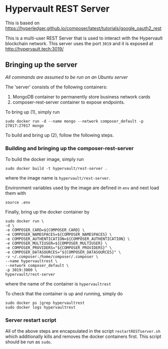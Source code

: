 # Hypervault REST Server

This is based on https://hyperledger.github.io/composer/latest/tutorials/google_oauth2_rest 

This is a multi-user REST Server that is used to interact with the Hypervault blockchain network. This server uses the port `3019` and it is exposed at http://hypervault.tech:3019/

## Bringing up the server

*All commands are assumed to be run on an Ubuntu server*

The 'server' consists of the following containers: 

1. MongoDB container to permanently store business network cards
2. composer-rest-server container to expose endpoints. 

To bring up (1), simply run 

```
sudo docker run -d --name mongo --network composer_default -p 27017:27017 mongo
```

To build and bring up (2), follow the following steps. 

### Building and bringing up the composer-rest-server

To build the docker image, simply run 

```
sudo docker build -t hypervault/rest-server .
```

where the image name is `hypervault/rest-server`.

Environment variables used by the image are defined in `env` and next load them with 

```
source .env
```

Finally, bring up the docker container by 

```
sudo docker run \
-d \
-e COMPOSER_CARD=${COMPOSER_CARD} \
-e COMPOSER_NAMESPACES=${COMPOSER_NAMESPACES} \
-e COMPOSER_AUTHENTICATION=${COMPOSER_AUTHENTICATION} \
-e COMPOSER_MULTIUSER=${COMPOSER_MULTIUSER} \
-e COMPOSER_PROVIDERS="${COMPOSER_PROVIDERS}" \
-e COMPOSER_DATASOURCES="${COMPOSER_DATASOURCES}" \
-v ~/.composer:/home/composer/.composer \
--name hypervaultrest \
--network composer_default \
-p 3019:3000 \
hypervault/rest-server
```

where the name of the container is `hypervaultrest`

To check that the container is up and running, simply do 

```
sudo docker ps |grep hypervaultrest
sudo docker logs hypervaultrest
```

### Server restart script

All of the above steps are encapsulated in the script `restartRESTserver.sh` which additionally kills and removes the docker containers first. This script should be run as `sudo`. 